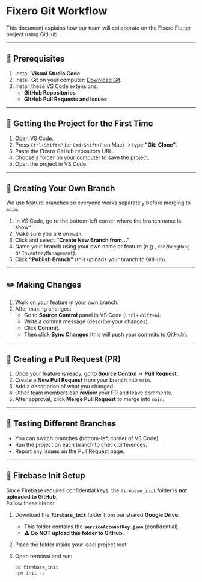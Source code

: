 # Fixero Git Workflow

This document explains how our team will collaborate on the Fixero Flutter project using GitHub.

---

## 🔧 Prerequisites
1. Install **Visual Studio Code**.
2. Install Git on your computer: [Download Git](https://git-scm.com/downloads).
3. Install these VS Code extensions:
   - **GitHub Repositories**
   - **GitHub Pull Requests and Issues**

---

## 📂 Getting the Project for the First Time
1. Open VS Code.
2. Press `Ctrl+Shift+P` (or `Cmd+Shift+P` on Mac) → type **"Git: Clone"**.
3. Paste the Fixero GitHub repository URL.
4. Choose a folder on your computer to save the project.
5. Open the project in VS Code.

---

## 🌱 Creating Your Own Branch
We use feature branches so everyone works separately before merging to `main`.

1. In VS Code, go to the bottom-left corner where the branch name is shown.
2. Make sure you are on `main`.
3. Click and select **"Create New Branch from..."**.
4. Name your branch using your own name or feature (e.g., `KohZhengHong` or `InventoryManagement`).
5. Click **"Publish Branch"** (this uploads your branch to GitHub).

---

## ✏️ Making Changes
1. Work on your feature in your own branch.
2. After making changes:
   - Go to **Source Control** panel in VS Code (`Ctrl+Shift+G`).
   - Write a commit message (describe your changes).
   - Click **Commit**.
   - Then click **Sync Changes** (this will push your commits to GitHub).

---

## 🔀 Creating a Pull Request (PR)
1. Once your feature is ready, go to **Source Control** → **Pull Request**.
2. Create a **New Pull Request** from your branch into `main`.
3. Add a description of what you changed.
4. Other team members can **review** your PR and leave comments.
5. After approval, click **Merge Pull Request** to merge into `main`.

---

## 👀 Testing Different Branches
- You can switch branches (bottom-left corner of VS Code).
- Run the project on each branch to check differences.
- Report any issues on the Pull Request page.

---

## 🔐 Firebase Init Setup
Since Firebase requires confidential keys, the `firebase_init` folder is **not uploaded to GitHub**.  
Follow these steps:

1. Download the **`firebase_init`** folder from our shared **Google Drive**.  
   - This folder contains the **`serviceAccountKey.json`** (confidential).
   - ⚠️ **Do NOT upload this folder to GitHub**.

2. Place the folder inside your local project root.

3. Open terminal and run:
   ```bash
   cd firebase_init
   npm init -y
